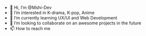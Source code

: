 - 👋 Hi, I’m @Mshi-Dev
- 👀 I’m interested in K-drama, K-pop, Anime
- 🌱 I’m currently learning UX/UI and Web Development
- 💞️ I’m looking to collaborate on an awesome projects in the future
- 📫 How to reach me 

<!---
Mshi-Dev/Mshi-Dev is a ✨ special ✨ repository because its `README.md` (this file) appears on your GitHub profile.
You can click the Preview link to take a look at your changes.
--->
